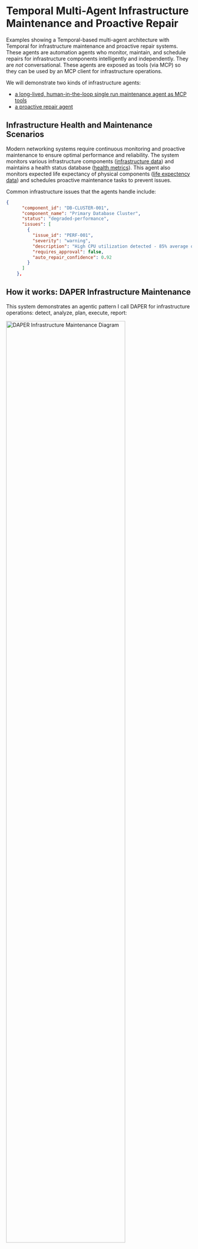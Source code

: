 # Temporal Multi-Agent Infrastructure Maintenance and Proactive Repair
Examples showing a Temporal-based multi-agent architecture with Temporal for infrastructure maintenance and proactive repair systems.
These agents are automation agents who monitor, maintain, and schedule repairs for infrastructure components intelligently and independently. 
They are _not_ conversational. These agents are exposed as tools (via MCP) so they can be used 
by an MCP client for infrastructure operations.

We will demonstrate two kinds of infrastructure agents:
- [a long-lived, human-in-the-loop single run maintenance agent as MCP tools](#maintenance-agent-tool)
- [a proactive repair agent](#proactive-repair-agent) 

## Infrastructure Health and Maintenance Scenarios
Modern networking systems require continuous monitoring and proactive maintenance to ensure optimal performance and reliability.
The system monitors various infrastructure components ([infrastructure data](./data/infrastructure_inventory.json)) and maintains a health status database ([health metrics](./data/health_metrics.json)).
This agent also monitors expected life expectancy of physical components ([life expectency data](./data/equipment_life_expectancy.json)) and schedules proactive maintenance tasks to prevent issues.

Common infrastructure issues that the agents handle include:

```json #todo sample data here
{
      "component_id": "DB-CLUSTER-001",
      "component_name": "Primary Database Cluster",
      "status": "degraded-performance",
      "issues": [
        {
          "issue_id": "PERF-001",
          "severity": "warning",
          "description": "High CPU utilization detected - 85% average over 30 minutes",
          "requires_approval": false,
          "auto_repair_confidence": 0.92
        }
      ]
    },
```

## How it works: DAPER Infrastructure Maintenance
This system demonstrates an agentic pattern I call DAPER for infrastructure operations: detect, analyze, plan, execute, report:

<img src="./assets/DAPER.png" width="80%" alt="DAPER Infrastructure Maintenance Diagram">

Infrastructure automation agents follow this DAPER sequence to maintain system health and prevent outages. <br />
Notes:
- **Detection** monitors infrastructure metrics, logs, and health checks to identify potential issues early
  - Can be triggered by events, alerts, or periodic health scans
- **Analysis** determines root causes, impact assessment, and risk evaluation
- **Planning** creates maintenance strategies and repair actions - allows human approval for critical changes
- **Execution** implements repairs, updates, scaling operations, or preventive maintenance
- **Reporting** documents actions taken, current system state, and recommendations for future improvements
- This is a long-running human-in-the-loop agentic process for infrastructure management, requiring durability, interaction, and state management provided by Temporal Workflows.

This DAPER pattern is particularly valuable for **infrastructure operations**:
- Site reliability engineering (SRE) and production monitoring
- Automated incident response and remediation  
- Infrastructure scaling (horizontal and vertical)
- Security patch management and compliance
- Performance optimization and capacity planning
- Disaster recovery and backup validation
- Configuration drift detection and correction

### Infrastructure Maintenance System Overview: 
#todo finish this
<img src="./assets/infrastructure-maintenance-overview.png" width="90%" alt="Infrastructure Maintenance Overview">
Operations teams interact with the maintenance system to monitor infrastructure health, review proposed actions, and approve critical repairs.
The maintenance tools are executed durably with Temporal - enabling reliable, long-running infrastructure operations with AI-powered decision making.

## Prerequisites:
- Python 3.12+
- Poetry (for dependency management)
- Temporal [Local Setup Guide](https://learn.temporal.io/getting_started/?_gl=1*1bxho70*_gcl_au*MjE1OTM5MzU5LjE3NDUyNjc4Nzk.*_ga*MjY3ODg1NzM5LjE2ODc0NTcxOTA.*_ga_R90Q9SJD3D*czE3NDc0MDg0NTIkbzk0NyRnMCR0MTc0NzQwODQ1MiRqMCRsMCRoMA..)
- [Claude for Desktop](https://claude.ai/download), [Goose](https://github.com/block/goose), or [MCP Inspector](https://github.com/modelcontextprotocol/inspector)
- Infrastructure monitoring tools (Prometheus, Grafana, etc.) - optional for extended functionality


## 1. Setup
```bash
# Install dependencies
poetry install

# Activate virtual environment
poetry shell
```

### Launch Temporal locally 
(if using local Temporal, see [.env.example](./.env.example) for other options)
```bash
temporal server start-dev
```

### Set up your .env settings
Copy `.env.example` to `.env` and set your properties, particularly:
```bash
LLM_MODEL=openai/gpt-4o
LLM_KEY=sk-proj-...
```
### Start the worker
```bash
poetry run python run_worker.py
```

## 2. Running
### Infrastructure Maintenance Agent Tool
The Infrastructure Maintenance Agent executes the detect/analyze/plan/repair/report cycle for infrastructure components. 
This agent is:
- a *tool* that monitors and maintains infrastructure components
- an *agent* that makes intelligent decisions about maintenance actions and repair strategies
- an *orchestrator* of specialized monitoring and repair agents
- a Temporal Workflow - providing durable execution for long-running infrastructure operations 

([related definitions](https://temporal.io/blog/building-an-agentic-system-thats-actually-production-ready#agentic-systems-definitions))

**Note:** The system updates `infrastructure_inventory.json`, `health_metrics.json`, `equipment_life_expectancy.json` as it performs maintenance operations. You can monitor the changes to see the impact of maintenance actions. Reset the data between runs by discarding changes and refreshing from the git repository.

#### Terminal
Launch the infrastructure maintenance agent from the terminal:
```bash
poetry run python run_maintenance_agent.py 
```
Enable auto-approval for routine maintenance operations:
```bash
poetry run python run_maintenance_agent.py --auto-approve
```

Here's what the infrastructure maintenance output looks like:
```none
#TODO put output here
```

You can follow along with its progress in the Temporal UI Workflow History.

#### MCP
Connect this to an MCP Client using the included `mcp_server.py` for infrastructure operations. <br />
(Reset data files between runs to reproduce consistent maintenance scenarios.)
WSL config:
```JSON
    "infrastructure_maintenance_agent": {
      "disabled": false,
      "timeout": 120,
      "type": "stdio",
      "command": "wsl.exe",
      "args": [
        "--cd",
        "/path/to/temporal-infra-maintenance-and-repairs-agent",
        "--",
        "poetry",
        "run",
        "python",
        "mcp_server.py"
      ]
    }
```
Here's how it looks with Goose managing infrastructure:

#TODO diagrams
<img src="./assets/goose-infrastructure-maintained.png" width="80%" alt="Goose Infrastructure Success">

### Detection, Analysis, and Reporting: Infrastructure Monitoring Agents
These specialized agents are implemented as focused activities - they monitor specific infrastructure components, analyze performance data, and generate reports. They are short-lived, targeted agents that excel at specific monitoring tasks. If they fail, they automatically retry.

Here's an overview of the Infrastructure Analysis Agent:

<img src="./assets/infrastructure_analysis_agent_diagram.png" width="80%" alt="Infrastructure Analysis Agent Diagram">

These monitoring agents validate their output against infrastructure best practices and SLA requirements. If analysis is invalid or inconclusive, they fail gracefully and retry with additional context.

### Proactive Repair Agent
This proactive agent continuously monitors infrastructure health, performs predictive analysis, and initiates maintenance before issues become critical. 
It can integrate with alerting systems and call back into incident management platforms with the `callback` input configured. <br />

<img src="./assets/callback-to-infrastructure-agent.png" width="80%" alt="Callback to Infrastructure Agent">

(It can also integrate with PagerDuty, Slack, email alerts, or other notification systems.) <br/>
It typically waits for approval before executing maintenance, but can auto-execute routine operations when confidence exceeds 95% and impact is low. 

Here's the proactive infrastructure maintenance in action:
```none
poetry run python start_maintenance_agent_proactive.py 
Client connection: [localhost:7233], Namespace: [default], Task Queue: [infrastructure-maintenance-task-queue]
Josh's Proactive Infrastructure Maintenance started with ID: always-be-maintainin-for-Josh
Current maintenance status: MONITORING-INFRASTRUCTURE
Current maintenance status: ANALYZING-TRENDS
Current maintenance status: PLANNING-PREVENTIVE-MAINTENANCE
Current maintenance status: EXECUTING-MAINTENANCE
Current maintenance status: GENERATING-REPORT
Proactive maintenance complete.
<snip - confidence scores were high enough for auto-execution>
*** Maintenance complete*** 
 Summary: Proactive maintenance executed successfully on 5 infrastructure components. Prevented 2 potential outages through early intervention. Key actions included database index optimization, cache warming, and log rotation.
Current maintenance status: WAITING-FOR-NEXT-CYCLE, monitoring continues in 15 minutes.
```
Trigger proactive monitoring from MCP using the `initiate_proactive_maintenance()` tool.


## 3. Results
Your infrastructure is now proactively maintained and optimized for reliability! Performance issues have been resolved, security patches applied, capacity has been right-sized, and potential failures prevented before they impact users.

We demonstrated several types of infrastructure maintenance agents with Temporal:
- Long-lived, interactive maintenance agents accessible via MCP tools
- Specialized monitoring agents for targeted infrastructure analysis  
- Proactive maintenance agents that prevent issues before they occur
- Scheduled agents for regular maintenance windows and health checks

This demonstrates how Temporal simplifies building robust, long-running infrastructure automation systems.
We can orchestrate multiple maintenance agents, delegate monitoring tasks to specialized Activities, implement reliable failure recovery, and incorporate human approval workflows for critical operations. 

### What's Powerful About This Approach:
Building infrastructure maintenance agents with Temporal provides enterprise-grade reliability and scalability. Temporal's Workflows, Activities, and Signals, combined with durable state management and automatic retries, make it straightforward to build production-ready infrastructure automation. Temporal Cloud's ability to scale to massive volumes means your infrastructure agents can handle large-scale environments by scaling workers horizontally.

The DAPER pattern is particularly valuable for infrastructure operations where reliability and auditability are critical. Detection, Analysis, Planning, Execution, and Reporting create a comprehensive maintenance lifecycle that can be applied across various infrastructure domains.

If you're already familiar with Temporal, you have a strong foundation for building infrastructure automation systems. If not, this is an excellent way to learn Temporal while solving real infrastructure challenges.

## Production Considerations
### Monitoring Data & Context Management
This example uses [small infrastructure datasets](./data/) for demonstration. For production environments with extensive infrastructure, consider your [context window](https://www.ibm.com/think/topics/context-window) limitations and focus analysis on specific infrastructure domains or components at a time. Prioritize high-impact infrastructure issues and batch similar maintenance operations to optimize token usage and reduce AI processing costs. Data Engineering is helpful to get the right data to agents at the right time.

### Infrastructure Tools & Safety
Production infrastructure maintenance tools must be [idempotent](https://temporal.io/blog/idempotency-and-durable-execution) and safely executable multiple times. Implement each maintenance operation as a separate Activity with proper rollback capabilities. Critical infrastructure changes should include circuit breakers, canary deployments, and automatic rollback mechanisms. Follow the guidance [here](https://temporal.io/blog/how-many-activities-should-i-use-in-my-temporal-workflow) for structuring maintenance workflows.

### Security & Compliance
Infrastructure agents require elevated privileges - implement proper authentication, authorization, and audit logging. Consider integration with infrastructure-as-code tools, configuration management systems, and compliance frameworks for enterprise environments.




